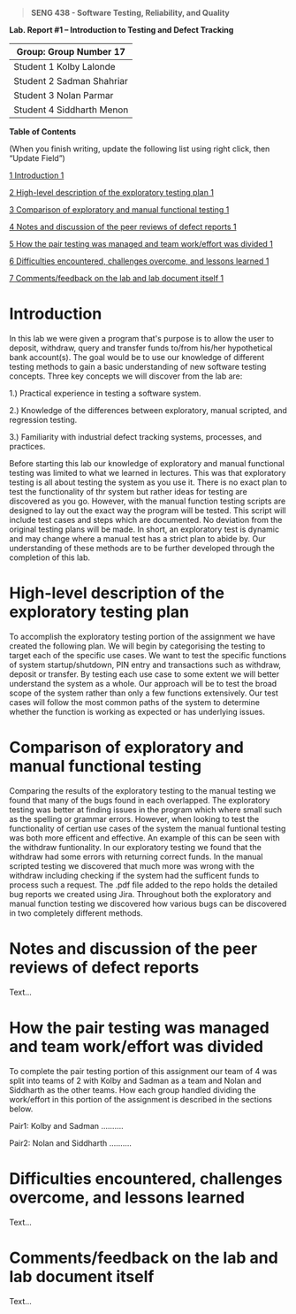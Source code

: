 >   **SENG 438 - Software Testing, Reliability, and Quality**

**Lab. Report \#1 – Introduction to Testing and Defect Tracking**

| Group: Group Number 17     |
|-----------------|
| Student 1 Kolby Lalonde                |   
| Student 2 Sadman Shahriar              |   
| Student 3 Nolan Parmar              |   
| Student 4 Siddharth Menon           |   


**Table of Contents**

(When you finish writing, update the following list using right click, then
“Update Field”)

[1 Introduction	1](#_Toc439194677)

[2 High-level description of the exploratory testing plan	1](#_Toc439194677)

[3 Comparison of exploratory and manual functional testing	1](#_Toc439194679)

[4 Notes and discussion of the peer reviews of defect reports	1](#_Toc439194680)

[5 How the pair testing was managed and team work/effort was
divided	1](#_Toc439194681)

[6 Difficulties encountered, challenges overcome, and lessons
learned	1](#_Toc439194682)

[7 Comments/feedback on the lab and lab document itself	1](#_Toc439194683)

# Introduction

In this lab we were given a program that's purpose is to allow the user to deposit, withdraw, query and transfer funds to/from his/her hypothetical bank account(s). The goal would be to use our knowledge of different testing methods to gain a basic understanding of new software testing concepts. Three key concepts we will discover from the lab are:

1.) Practical experience in testing a software system.

2.) Knowledge of the differences between exploratory, manual scripted, and regression testing.

3.) Familiarity with industrial defect tracking systems, processes, and practices.

Before starting this lab our knowledge of exploratory and manual functional testing was limited to what we learned in lectures. This was that exploratory testing is all about testing the system as you use it. There is no exact plan to test the functionality of thr system but rather ideas for testing are discovered as you go. However, with the manual function testing scripts are designed to lay out the exact way the program will be tested. This script will include test cases and steps which are documented. No deviation from the original testing plans will be made. In short, an exploratory test is dynamic and may change where a manual test has a strict plan to abide by. Our understanding of these methods are to be further developed through the completion of this lab.


# High-level description of the exploratory testing plan

To accomplish the exploratory testing portion of the assignment we have created the following plan. We will begin by categorising the testing to target each of the specific use cases. We want to test the specific functions of system startup/shutdown, PIN entry and transactions such as withdraw, deposit or transfer. By testing each use case to some extent we will better understand the system as a whole. Our approach will be to test the broad scope of the system rather than only a few functions extensively. Our test cases will follow the most common paths of the system to determine whether the function is working as expected or has underlying issues.

# Comparison of exploratory and manual functional testing

Comparing the results of the exploratory testing to the manual testing we found that many of the bugs found in each overlapped. The exploratory testing was better at finding issues in the program which where small such as the spelling or grammar errors. However, when looking to test the functionality of certian use cases of the system the manual funtional testing was both more efficent and effective. An example of this can be seen with the withdraw funtionality. In our exploratory testing we found that the withdraw had some errors with returning correct funds. In the manual scripted testing we discovered that much more was wrong with the withdraw including checking if the system had the sufficent funds to process such a request. The .pdf file added to the repo holds the detailed bug reports we created using Jira. Throughout both the exploratory and manual function testing we discovered how various bugs can be discovered in two completely different methods. 

# Notes and discussion of the peer reviews of defect reports

Text…

# How the pair testing was managed and team work/effort was divided 

To complete the pair testing portion of this assignment our team of 4 was split into teams of 2 with Kolby and Sadman as a team and Nolan and Siddharth as the other teams. How each group handled dividing the work/effort in this portion of the assignment is described in the sections below.

Pair1: Kolby and Sadman
……….

Pair2: Nolan and Siddharth
……….


# Difficulties encountered, challenges overcome, and lessons learned

Text…

# Comments/feedback on the lab and lab document itself

Text…
